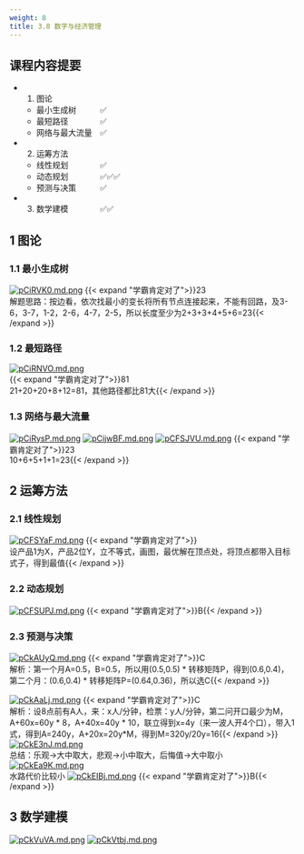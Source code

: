 ```yaml
---
weight: 8
title: 3.8 数字与经济管理
---
```


## 课程内容提要
- 1. 图论
  - 最小生成树&emsp;&emsp;&emsp;✅
  - 最短路径&emsp;&emsp;&emsp;&emsp;✅
  - 网络与最大流量&emsp;✅
- 2. 运筹方法
  - 线性规划&emsp;&emsp;&emsp;&emsp;✅
  - 动态规划&emsp;&emsp;&emsp;&emsp;✅✅✅
  - 预测与决策&emsp;&emsp;&emsp;✅
- 3. 数学建模&emsp;&emsp;&emsp;&emsp;✅✅

## 1 图论
### 1.1 最小生成树
[![pCiRVK0.md.png](https://s1.ax1x.com/2023/06/07/pCiRVK0.md.png)](https://imgse.com/i/pCiRVK0)
{{< expand "学霸肯定对了">}}23\
解题思路：按边看，依次找最小的变长将所有节点连接起来，不能有回路，及3-6，3-7，1-2，2-6，4-7，2-5，所以长度至少为2+3+3+4+5+6=23{{< /expand >}}


### 1.2 最短路径
[![pCiRNVO.md.png](https://s1.ax1x.com/2023/06/07/pCiRNVO.md.png)](https://imgse.com/i/pCiRNVO)\
{{< expand "学霸肯定对了">}}81\
21+20+20+8+12=81，其他路径都比81大{{< /expand >}}

### 1.3 网络与最大流量
[![pCiRysP.md.png](https://s1.ax1x.com/2023/06/07/pCiRysP.md.png)](https://imgse.com/i/pCiRysP)
[![pCijwBF.md.png](https://s1.ax1x.com/2023/06/07/pCijwBF.md.png)](https://imgse.com/i/pCijwBF)
[![pCFSJVU.md.png](https://s1.ax1x.com/2023/06/07/pCFSJVU.md.png)](https://imgse.com/i/pCFSJVU)
{{< expand "学霸肯定对了">}}23\
10+6+5+1+1=23{{< /expand >}}

## 2 运筹方法
### 2.1 线性规划
[![pCFSYaF.md.png](https://s1.ax1x.com/2023/06/07/pCFSYaF.md.png)](https://imgse.com/i/pCFSYaF)
{{< expand "学霸肯定对了">}}\
设产品1为X，产品2位Y，立不等式，画图，最优解在顶点处，将顶点都带入目标式子，得到最值{{< /expand >}}

### 2.2 动态规划
[![pCFSUPJ.md.png](https://s1.ax1x.com/2023/06/07/pCFSUPJ.md.png)](https://imgse.com/i/pCFSUPJ)
{{< expand "学霸肯定对了">}}B{{< /expand >}}
### 2.3 预测与决策
[![pCkAUyQ.md.png](https://s1.ax1x.com/2023/06/08/pCkAUyQ.md.png)](https://imgse.com/i/pCkAUyQ)
{{< expand "学霸肯定对了">}}C\
解析：第一个月A=0.5，B=0.5，所以用(0.5,0.5) * 转移矩阵P，得到(0.6,0.4)，第二个月：(0.6,0.4) * 转移矩阵P=(0.64,0.36)，所以选C{{< /expand >}}

[![pCkAaLj.md.png](https://s1.ax1x.com/2023/06/08/pCkAaLj.md.png)](https://imgse.com/i/pCkAaLj)
{{< expand "学霸肯定对了">}}C\
解析：设8点前有A人，来：x人/分钟，检票：y人/分钟，第二问开口最少为M，A+60x=60y * 8，A+40x=40y * 10，联立得到x=4y（来一波人开4个口），带入1式，得到A=240y，A+20x=20y*M，得到M=320y/20y=16{{< /expand >}}
[![pCkE3nJ.md.png](https://s1.ax1x.com/2023/06/08/pCkE3nJ.md.png)](https://imgse.com/i/pCkE3nJ)\
总结：乐观->大中取大，悲观->小中取大，后悔值->大中取小
[![pCkEa9K.md.png](https://s1.ax1x.com/2023/06/08/pCkEa9K.md.png)](https://imgse.com/i/pCkEa9K)\
水路代价比较小
[![pCkEIBj.md.png](https://s1.ax1x.com/2023/06/08/pCkEIBj.md.png)](https://imgse.com/i/pCkEIBj)
{{< expand "学霸肯定对了">}}B{{< /expand >}}

## 3 数学建模
[![pCkVuVA.md.png](https://s1.ax1x.com/2023/06/08/pCkVuVA.md.png)](https://imgse.com/i/pCkVuVA)
[![pCkVtbj.md.png](https://s1.ax1x.com/2023/06/08/pCkVtbj.md.png)](https://imgse.com/i/pCkVtbj)
